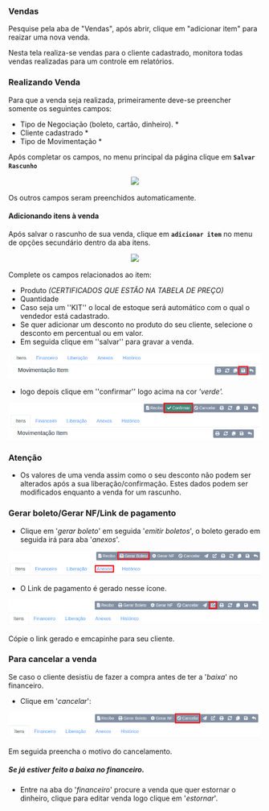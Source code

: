 ### Vendas

Pesquise pela aba de "Vendas", após abrir, clique em "adicionar item" para reaizar uma nova venda.

Nesta tela realiza-se vendas para o cliente cadastrado, monitora todas vendas realizadas para um controle em relatórios.


### Realizando Venda

 Para que a venda seja realizada, primeiramente deve-se preencher somente os seguintes campos:

  - Tipo de Negociação (boleto, cartão, dinheiro). *
  - Cliente cadastrado *
  - Tipo de Movimentação *
 
Após completar os campos, no menu principal da página clique em **`Salvar Rascunho`**
<p align='center'>
  <img src='/ui/assets/capturas-de-tela/botao-salvar-rascunho-vendas.png'/>
</p>

Os outros campos seram preenchidos automaticamente.

#### Adicionando itens à venda

Após salvar o rascunho de sua venda, clique em **`adicionar item`** no menu de opções secundário dentro da aba itens.

<p align='center'>
  <img src='/ui/assets/capturas-de-tela/botao-adicionar-item-vendas.png'/>
<p>

Complete os campos relacionados ao item:

- Produto *(CERTIFICADOS QUE ESTÃO NA TABELA DE PREÇO)*
- Quantidade
- Caso seja um ''KIT'' o local de estoque será automático com o qual o vendedor está cadastrado.
- Se quer adicionar um desconto no produto do seu cliente, selecione o desconto em percentual ou em valor. 
- Em seguida clique em ''salvar'' para gravar a venda.

<p align='center'>
  <img src='/ui/assets/capturas-de-tela/botao-salvar-venda.png'/>
</p>

- logo depois clique em ''confirmar'' logo acima na cor  *'verde'.*

<p align='center'>
  <img src='/ui/assets/capturas-de-tela/botao-confirma-venda.png'/>
</p>

### Atenção

- Os valores de uma venda assim como o seu desconto não podem ser alterados após a sua liberação/confirmação. Estes dados podem ser modificados enquanto a venda for um rascunho.

### Gerar boleto/Gerar NF/Link de pagamento

- Clique em '*gerar boleto*' em seguida '*emitir boletos*', o boleto gerado em seguida irá para aba '*anexos*'.
<p align='center'>
  <img src='/ui/assets/capturas-de-tela/botao-boleto-anexo.png'/>
<p>

- O Link de pagamento é gerado nesse ícone.
<p align='center'>
  <img src='/ui/assets/capturas-de-tela/botao-link.png'/>
<p>

Cópie o link gerado e emcapinhe para seu cliente.

### Para cancelar a venda

Se caso o cliente desistiu de fazer a compra antes de ter a '*baixa*' no financeiro.

- Clique em '*cancelar*':
<p align='center'>
  <img src='/ui/assets/capturas-de-tela/botao-cancelar-venda.png'/>
<p>
Em seguida preencha o motivo do cancelamento.

##### Se já estiver feito a baixa no financeiro.
- Entre na aba do '*financeiro*' procure a venda que quer estornar o dinheiro, clique para editar venda logo clique em '*estornar*'.
